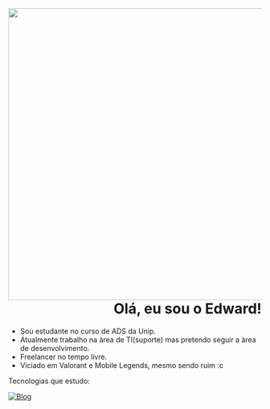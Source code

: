 <img align="left" height="580px" src="#"/>

<h1 align="right">
Olá, eu sou o Edward!
</h1>

- Sou estudante no curso de ADS da Unip.
- Atualmente trabalho na àrea de TI(suporte) mas pretendo seguir a àrea de desenvolvimento.
- Freelancer no tempo livre.
- Viciado em Valorant e Mobile Legends, mesmo sendo ruim :c

Tecnologias que estudo:

[![Blog](https://img.shields.io/badge/Android-3DDC84?style=for-the-badge&logo=android&logoColor=white)](www.google.com)
